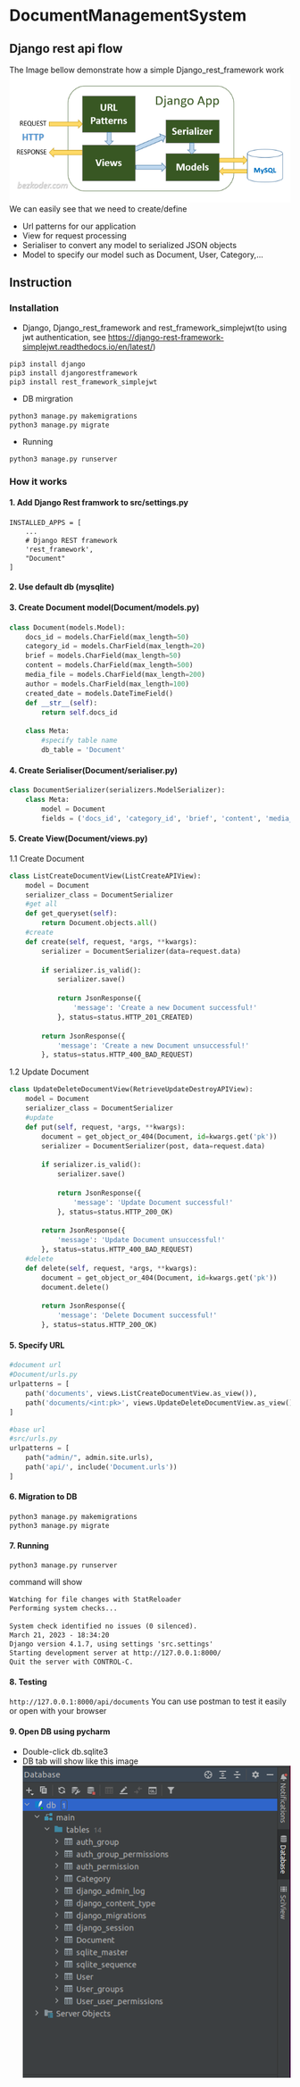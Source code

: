 # DocumentManagementSystem

## Django rest api flow
The Image bellow demonstrate how a simple Django_rest_framework work
![img.png](img.png)
We can easily see that we need to create/define 
- Url patterns for our application
- View for request processing
- Serialiser to convert any model to serialized JSON objects
- Model to specify our model such as Document, User, Category,...
## Instruction
### Installation
 - Django, Django_rest_framework and rest_framework_simplejwt(to using jwt authentication, see https://django-rest-framework-simplejwt.readthedocs.io/en/latest/)
```
pip3 install django
pip3 install djangorestframework
pip3 install rest_framework_simplejwt
```
 - DB mirgration
```
python3 manage.py makemigrations
python3 manage.py migrate
```
 -  Running
```
python3 manage.py runserver
```
### How it works
#### 1. Add Django Rest framwork to src/settings.py
``` 
INSTALLED_APPS = [
    ...
    # Django REST framework 
    'rest_framework',
    "Document"
]
```

#### 2. Use default db (mysqlite)

#### 3. Create Document model(Document/models.py)
```python
class Document(models.Model):
    docs_id = models.CharField(max_length=50)
    category_id = models.CharField(max_length=20)
    brief = models.CharField(max_length=50)
    content = models.CharField(max_length=500)
    media_file = models.CharField(max_length=200)
    author = models.CharField(max_length=100)
    created_date = models.DateTimeField()
    def __str__(self):
        return self.docs_id

    class Meta:
        #specify table name
        db_table = 'Document'
```
#### 4. Create Serialiser(Document/serialiser.py)
```python
class DocumentSerializer(serializers.ModelSerializer):
    class Meta:
        model = Document
        fields = ('docs_id', 'category_id', 'brief', 'content', 'media_file', 'author', 'created_date')
```

#### 5. Create View(Document/views.py)
1.1 Create Document
```python
class ListCreateDocumentView(ListCreateAPIView):
    model = Document
    serializer_class = DocumentSerializer
    #get all
    def get_queryset(self):
        return Document.objects.all()
    #create
    def create(self, request, *args, **kwargs):
        serializer = DocumentSerializer(data=request.data)

        if serializer.is_valid():
            serializer.save()

            return JsonResponse({
                'message': 'Create a new Document successful!'
            }, status=status.HTTP_201_CREATED)

        return JsonResponse({
            'message': 'Create a new Document unsuccessful!'
        }, status=status.HTTP_400_BAD_REQUEST)
```

1.2 Update Document
```python
class UpdateDeleteDocumentView(RetrieveUpdateDestroyAPIView):
    model = Document
    serializer_class = DocumentSerializer
    #update
    def put(self, request, *args, **kwargs):
        document = get_object_or_404(Document, id=kwargs.get('pk'))
        serializer = DocumentSerializer(post, data=request.data)

        if serializer.is_valid():
            serializer.save()

            return JsonResponse({
                'message': 'Update Document successful!'
            }, status=status.HTTP_200_OK)

        return JsonResponse({
            'message': 'Update Document unsuccessful!'
        }, status=status.HTTP_400_BAD_REQUEST)
    #delete
    def delete(self, request, *args, **kwargs):
        document = get_object_or_404(Document, id=kwargs.get('pk'))
        document.delete()

        return JsonResponse({
            'message': 'Delete Document successful!'
        }, status=status.HTTP_200_OK)
```

#### 5. Specify URL
```python
#document url
#Document/urls.py
urlpatterns = [
    path('documents', views.ListCreateDocumentView.as_view()),
    path('documents/<int:pk>', views.UpdateDeleteDocumentView.as_view()),
]
```
```python
#base url
#src/urls.py
urlpatterns = [
    path("admin/", admin.site.urls),
    path('api/', include('Document.urls'))
]
```
#### 6. Migration to DB
```
python3 manage.py makemigrations
python3 manage.py migrate

```

#### 7. Running
```
python3 manage.py runserver
```
command will show
```
Watching for file changes with StatReloader
Performing system checks...

System check identified no issues (0 silenced).
March 21, 2023 - 18:34:20
Django version 4.1.7, using settings 'src.settings'
Starting development server at http://127.0.0.1:8000/
Quit the server with CONTROL-C.

```
#### 8. Testing
`http://127.0.0.1:8000/api/documents`
You can use postman to test it easily or open with your browser

#### 9. Open DB using pycharm
- Double-click db.sqlite3
- DB tab will show like this image
![img_1.png](img_1.png)
